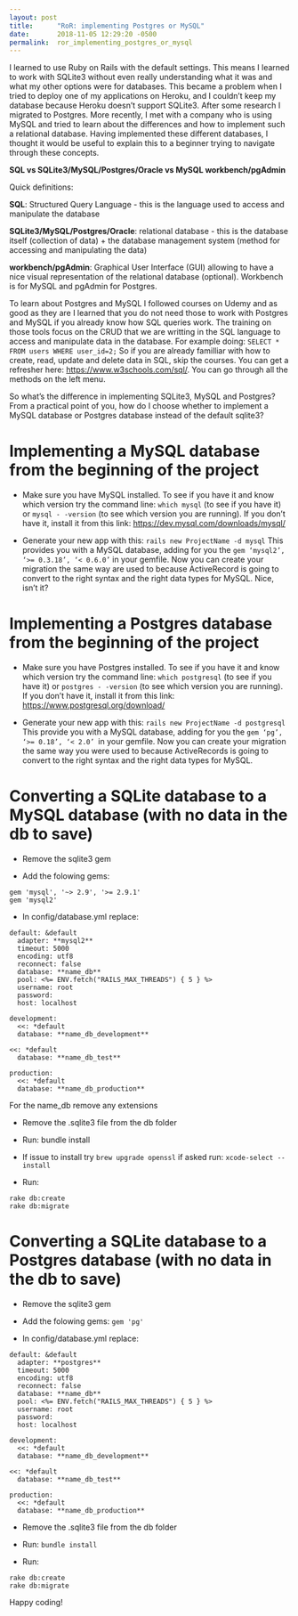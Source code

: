 ```yaml
---
layout: post
title:      "RoR: implementing Postgres or MySQL"
date:       2018-11-05 12:29:20 -0500
permalink:  ror_implementing_postgres_or_mysql
---
```



I learned to use Ruby on Rails with the default settings. This means I learned to work with SQLite3 without even really understanding what it was and what my other options were for databases. This became a problem when I tried to deploy one of my applications on Heroku, and I couldn’t keep my database because Heroku doesn’t support SQLite3. After some research I migrated to Postgres. More recently, I met with a company who is using MySQL and tried to learn about the differences and how to implement such a relational database. Having implemented these different databases, I thought it would be useful to explain this to a beginner trying to navigate through these concepts.

**SQL vs SQLite3/MySQL/Postgres/Oracle vs MySQL workbench/pgAdmin**

Quick definitions:

**SQL**: Structured Query Language - this is the language used to access and manipulate the database 

**SQLite3/MySQL/Postgres/Oracle**: relational database - this is the database itself (collection of data) + the database management system (method for accessing and manipulating the data) 

**workbench/pgAdmin**:  Graphical User Interface (GUI) allowing to have a nice visual representation of the relational database (optional). Workbench is for MySQL and pgAdmin for Postgres.

To learn about Postgres and MySQL I followed courses on Udemy and as good as they are I learned that you do not need those to work with Postgres and MySQL if you already know how SQL queries work. The training on those tools focus on the CRUD that we are writting in the SQL language to access and manipulate data in the database. For example doing: `SELECT * FROM users WHERE user_id=2;` So if you are already familliar with how to create, read, update and delete data in SQL, skip the courses. You can get a refresher here: https://www.w3schools.com/sql/. You can go through all the methods on the left menu.

So what’s the difference in implementing SQLite3, MySQL and Postgres? From a practical point of you, how do I choose whether to implement a MySQL database or Postgres database instead of the default sqlite3?
# Implementing a MySQL database from the beginning of the project
- Make sure you have MySQL installed. 
To see if you have it and know which version try the command line: 
`which mysql` (to see if you have it) 
or `mysql - -version` (to see which version you are running). If you don’t have it, install it from this link: https://dev.mysql.com/downloads/mysql/

- Generate your new app with this: 
`rails new ProjectName -d mysql` 
This provides you with a MySQL database, adding for you the `gem ‘mysql2’, ‘>= 0.3.18’, ‘< 0.6.0’` in your gemfile. Now you can create your migration the same way are used to because ActiveRecord is going to convert to the right syntax and the right data types for MySQL. Nice, isn’t it?

# Implementing a Postgres database from the beginning of the project
- Make sure you have Postgres installed. 
To see if you have it and know which version try the command line: 
`which postgresql` (to see if you have it) 
or `postgres - -version` (to see which version you are running). If you don’t have it, install it from this link: https://www.postgresql.org/download/

- Generate your new app with this: 
`rails new ProjectName -d postgresql `
This provide you with a MySQL database, adding for you the `gem ‘pg’, ‘>= 0.18’, ‘< 2.0’ `in your gemfile.
Now you can create your migration the same way you were used to because ActiveRecords is going to convert to the right syntax and the right data types for MySQL.

# Converting a SQLite database to a MySQL database (with no data in the db to save)
- Remove the sqlite3 gem

- Add the folowing gems:
```
gem 'mysql', '~> 2.9', '>= 2.9.1'
gem 'mysql2'
```

- In config/database.yml replace:

```
default: &default
  adapter: **mysql2**
  timeout: 5000
  encoding: utf8
  reconnect: false
  database: **name_db**
  pool: <%= ENV.fetch("RAILS_MAX_THREADS") { 5 } %>
  username: root
  password:
  host: localhost

development:
  <<: *default
  database: **name_db_development**

<<: *default
  database: **name_db_test**

production:
  <<: *default
  database: **name_db_production**
```
	
For the name_db remove any extensions

- Remove the .sqlite3 file from the db folder 

- Run: bundle install

- If issue to install try
`brew upgrade openssl`
if asked run:
`xcode-select --install`

- Run: 
```
rake db:create
rake db:migrate
```


# Converting a SQLite database to a Postgres database (with no data in the db to save)

- Remove the sqlite3 gem

- Add the folowing gems:
`gem 'pg'`

- In config/database.yml replace:

```
default: &default
  adapter: **postgres**
  timeout: 5000
  encoding: utf8
  reconnect: false
  database: **name_db**
  pool: <%= ENV.fetch("RAILS_MAX_THREADS") { 5 } %>
  username: root
  password:
  host: localhost

development:
  <<: *default
  database: **name_db_development**

<<: *default
  database: **name_db_test**

production:
  <<: *default
  database: **name_db_production**
```
	
	
- Remove the .sqlite3 file from the db folder 

- Run: `bundle install`

- Run: 
```
rake db:create
rake db:migrate
```

Happy coding!


